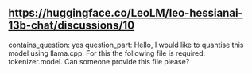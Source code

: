 ## https://huggingface.co/LeoLM/leo-hessianai-13b-chat/discussions/10

contains_question: yes
question_part: Hello, I would like to quantise this model using llama.cpp. For this the following file is required: tokenizer.model. Can someone provide this file please?